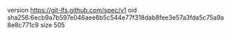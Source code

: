 version https://git-lfs.github.com/spec/v1
oid sha256:6ecb9a7b597e046aee8b5c544e77f318dab8fee3e57a3fda5c75a9a8e8c771c9
size 505
